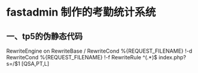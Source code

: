 # fastadmin 制作的考勤统计系统
## 一、tp5的伪静态代码
  <IfModule mod_rewrite.c>
   RewriteEngine on
   RewriteBase /
   RewriteCond %{REQUEST_FILENAME} !-d
   RewriteCond %{REQUEST_FILENAME} !-f
   RewriteRule ^(.*)$ index.php?s=/$1 [QSA,PT,L]
  </IfModule>
